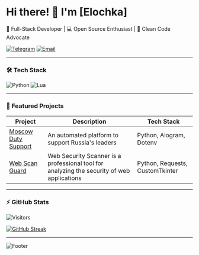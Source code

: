 # Hi there! 👋 I'm [Elochka]

🚀 Full-Stack Developer | 💻 Open Source Enthusiast | 🎨 Clean Code Advocate

[![Telegram](https://img.shields.io/badge/Telegram-26A5E4?style=for-the-badge&logo=telegram&logoColor=white)](https://t.me/E10chka)
[![Email](https://img.shields.io/badge/Mail-1581bf?style=for-the-badge&logo=gmail&logoColor=white)](mailto:elochka.russia@gmail.com)

---

### 🛠️ Tech Stack
 
![Python](https://img.shields.io/badge/Python-3776AB?style=for-the-badge&logo=python&logoColor=white)
![Lua](https://img.shields.io/badge/Lua-1E90FF?style=for-the-badge&logo=lua&logoColor=white)

---


### 🚀 Featured Projects

| Project | Description | Tech Stack |
|---------|-------------|------------|
| [Moscow Duty Support]([link](https://github.com/ElochkaDev/MoscowGeed)) | An automated platform to support Russia's leaders | Python, Aiogram, Dotenv |
| [Web Scan Guard]([link](https://github.com/ElochkaDev/WebScanGuard)) | Web Security Scanner is a professional tool for analyzing the security of web applications | Python, Requests, CustomTkinter |

---

### ⚡ GitHub Stats

![Visitors](https://visitor-badge.laobi.icu/badge?page_id=ElochkaDev.MoscowGeed)

[![GitHub Streak](https://streak-stats.demolab.com?user=ElochkaDev&theme=whatsapp-dark2&locale=en)](https://git.io/streak-stats)

---

![Footer](https://capsule-render.vercel.app/api?type=waving&height=150&color=21c063&reversal=false&section=footer)
